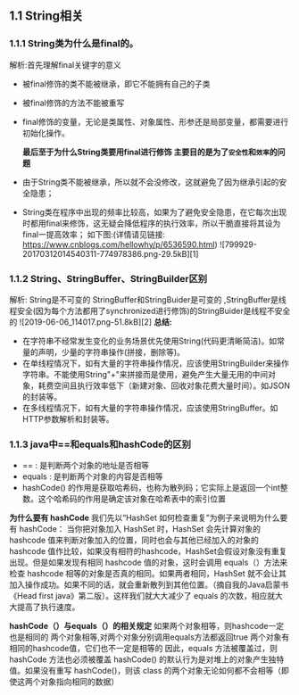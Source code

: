 ## 1.1 String相关
### 1.1.1 String类为什么是final的。
解析:首先理解final关键字的意义

- 被final修饰的类不能被继承，即它不能拥有自己的子类
- 被final修饰的方法不能被重写
- final修饰的变量，无论是类属性、对象属性、形参还是局部变量，都需要进行初始化操作。

  **最后至于为什么String类要用final进行修饰 主要目的是为了`安全性`和`效率`的问题**

- 由于String类不能被继承，所以就不会没修改，这就避免了因为继承引起的安全隐患；
- String类在程序中出现的频率比较高，如果为了避免安全隐患，在它每次出现时都用final来修饰，这无疑会降低程序的执行效率，所以干脆直接将其设为final一提高效率；
如下图:(详情请见链接: https://www.cnblogs.com/hellowhy/p/6536590.html)
![799929-20170312014540311-774978386.png-29.5kB][1]
### 1.1.2 String、StringBuffer、StringBuilder区别
解析:
String是不可变的 StringBuffer和StringBuider是可变的 ,StringBuffer是线程安全(因为每个方法都用了synchronized进行修饰)的StringBuider是线程不安全的
![2019-06-06_114017.png-51.8kB][2]
**总结:**

- 在字符串不经常发生变化的业务场景优先使用String(代码更清晰简洁)。如常量的声明，少量的字符串操作(拼接，删除等)。
- 在单线程情况下，如有大量的字符串操作情况，应该使用StringBuilder来操作字符串。不能使用String"+"来拼接而是使用，避免产生大量无用的中间对象，耗费空间且执行效率低下（新建对象、回收对象花费大量时间）。如JSON的封装等。
- 在多线程情况下，如有大量的字符串操作情况，应该使用StringBuffer。如HTTP参数解析和封装等。
### 1.1.3 java中==和equals和hashCode的区别

- == : 是判断两个对象的地址是否相等
- equals : 是判断两个对象的内容是否相等
- hashCode() 的作用是获取哈希码，也称为散列码；它实际上是返回一个int整数。这个哈希码的作用是确定该对象在哈希表中的索引位置

**为什么要有 hashCode**
我们先以“HashSet 如何检查重复”为例子来说明为什么要有 hashCode： 当你把对象加入 HashSet 时，HashSet 会先计算对象的 hashcode 值来判断对象加入的位置，同时也会与其他已经加入的对象的 hashcode 值作比较，如果没有相符的hashcode，HashSet会假设对象没有重复出现。但是如果发现有相同 hashcode 值的对象，这时会调用 equals（）方法来检查 hashcode 相等的对象是否真的相同。如果两者相同，HashSet 就不会让其加入操作成功。如果不同的话，就会重新散列到其他位置。（摘自我的Java启蒙书《Head first java》第二版）。这样我们就大大减少了 equals 的次数，相应就大大提高了执行速度。


**hashCode（）与equals（）的相关规定**
如果两个对象相等，则hashcode一定也是相同的
两个对象相等,对两个对象分别调用equals方法都返回true
两个对象有相同的hashcode值，它们也不一定是相等的
因此，equals 方法被覆盖过，则 hashCode 方法也必须被覆盖
hashCode() 的默认行为是对堆上的对象产生独特值。如果没有重写 hashCode()，则该 class 的两个对象无论如何都不会相等（即使这两个对象指向相同的数据）